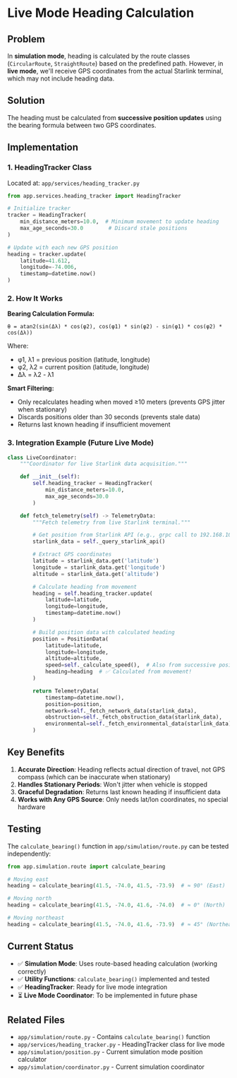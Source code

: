 # Live Mode Heading Calculation

## Problem

In **simulation mode**, heading is calculated by the route classes (`CircularRoute`, `StraightRoute`) based on the predefined path. However, in **live mode**, we'll receive GPS coordinates from the actual Starlink terminal, which may not include heading data.

## Solution

The heading must be calculated from **successive position updates** using the bearing formula between two GPS coordinates.

## Implementation

### 1. HeadingTracker Class

Located at: `app/services/heading_tracker.py`

```python
from app.services.heading_tracker import HeadingTracker

# Initialize tracker
tracker = HeadingTracker(
    min_distance_meters=10.0,  # Minimum movement to update heading
    max_age_seconds=30.0        # Discard stale positions
)

# Update with each new GPS position
heading = tracker.update(
    latitude=41.612,
    longitude=-74.006,
    timestamp=datetime.now()
)
```

### 2. How It Works

**Bearing Calculation Formula:**
```
θ = atan2(sin(Δλ) * cos(φ2), cos(φ1) * sin(φ2) - sin(φ1) * cos(φ2) * cos(Δλ))
```

Where:
- φ1, λ1 = previous position (latitude, longitude)
- φ2, λ2 = current position (latitude, longitude)
- Δλ = λ2 - λ1

**Smart Filtering:**
- Only recalculates heading when moved ≥10 meters (prevents GPS jitter when stationary)
- Discards positions older than 30 seconds (prevents stale data)
- Returns last known heading if insufficient movement

### 3. Integration Example (Future Live Mode)

```python
class LiveCoordinator:
    """Coordinator for live Starlink data acquisition."""

    def __init__(self):
        self.heading_tracker = HeadingTracker(
            min_distance_meters=10.0,
            max_age_seconds=30.0
        )

    def fetch_telemetry(self) -> TelemetryData:
        """Fetch telemetry from live Starlink terminal."""

        # Get position from Starlink API (e.g., grpc call to 192.168.100.1:9200)
        starlink_data = self._query_starlink_api()

        # Extract GPS coordinates
        latitude = starlink_data.get('latitude')
        longitude = starlink_data.get('longitude')
        altitude = starlink_data.get('altitude')

        # Calculate heading from movement
        heading = self.heading_tracker.update(
            latitude=latitude,
            longitude=longitude,
            timestamp=datetime.now()
        )

        # Build position data with calculated heading
        position = PositionData(
            latitude=latitude,
            longitude=longitude,
            altitude=altitude,
            speed=self._calculate_speed(),  # Also from successive positions
            heading=heading  # ✅ Calculated from movement!
        )

        return TelemetryData(
            timestamp=datetime.now(),
            position=position,
            network=self._fetch_network_data(starlink_data),
            obstruction=self._fetch_obstruction_data(starlink_data),
            environmental=self._fetch_environmental_data(starlink_data)
        )
```

## Key Benefits

1. **Accurate Direction**: Heading reflects actual direction of travel, not GPS compass (which can be inaccurate when stationary)
2. **Handles Stationary Periods**: Won't jitter when vehicle is stopped
3. **Graceful Degradation**: Returns last known heading if insufficient data
4. **Works with Any GPS Source**: Only needs lat/lon coordinates, no special hardware

## Testing

The `calculate_bearing()` function in `app/simulation/route.py` can be tested independently:

```python
from app.simulation.route import calculate_bearing

# Moving east
heading = calculate_bearing(41.5, -74.0, 41.5, -73.9)  # ≈ 90° (East)

# Moving north
heading = calculate_bearing(41.5, -74.0, 41.6, -74.0)  # ≈ 0° (North)

# Moving northeast
heading = calculate_bearing(41.5, -74.0, 41.6, -73.9)  # ≈ 45° (Northeast)
```

## Current Status

- ✅ **Simulation Mode**: Uses route-based heading calculation (working correctly)
- ✅ **Utility Functions**: `calculate_bearing()` implemented and tested
- ✅ **HeadingTracker**: Ready for live mode integration
- ⏳ **Live Mode Coordinator**: To be implemented in future phase

## Related Files

- `app/simulation/route.py` - Contains `calculate_bearing()` function
- `app/services/heading_tracker.py` - HeadingTracker class for live mode
- `app/simulation/position.py` - Current simulation mode position calculator
- `app/simulation/coordinator.py` - Current simulation coordinator
